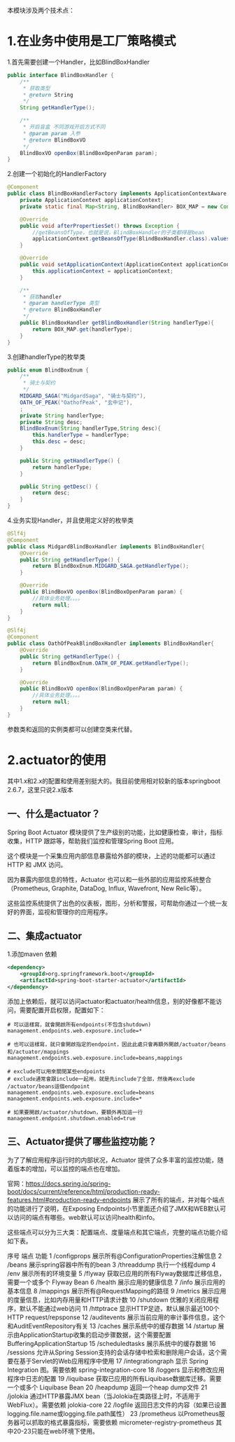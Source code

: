 本模块涉及两个技术点：

# 1.在业务中使用是工厂策略模式

1.首先需要创建一个Handler，比如BlindBoxHandler

```java
public interface BlindBoxHandler {
	/**
	 * 获取类型
	 * @return String
	 */
	String getHandlerType();

	/**
	 * 开启盲盒 不同游戏开启方式不同
	 * @param param 入参
	 * @return BlindBoxVO
	 */
	BlindBoxVO openBox(BlindBoxOpenParam param);
}
```

2.创建一个初始化的HandlerFactory

```java
@Component
public class BlindBoxHandlerFactory implements ApplicationContextAware, InitializingBean {
	private ApplicationContext applicationContext;
	private static final Map<String, BlindBoxHandler> BOX_MAP = new ConcurrentHashMap<>();

	@Override
	public void afterPropertiesSet() throws Exception {
		//getBeansOfType，也就是说，BlindBoxHandler的子类都得是bean
		applicationContext.getBeansOfType(BlindBoxHandler.class).values().forEach(handler -> BOX_MAP.put(handler.getHandlerType(), handler));
	}

	@Override
	public void setApplicationContext(ApplicationContext applicationContext) throws BeansException {
		this.applicationContext = applicationContext;
	}

	/**
	 * 获取handler
	 * @param handlerType 类型
	 * @return BlindBoxHandler
	 */
	public BlindBoxHandler getBlindBoxHandler(String handlerType){
		return BOX_MAP.get(handlerType);
	}
}
```

3.创建handlerType的枚举类

```java
public enum BlindBoxEnum {
	/**
	 * 骑士与契约
	 */
	MIDGARD_SAGA("MidgardSaga", "骑士与契约"),
	OATH_OF_PEAK("OathofPeak", "玄中记"),
	;
	private String handlerType;
	private String desc;
	BlindBoxEnum(String handlerType,String desc){
		this.handlerType = handlerType;
		this.desc = desc;
	}

	public String getHandlerType() {
		return handlerType;
	}

	public String getDesc() {
		return desc;
	}
}
```

4.业务实现Handler，并且使用定义好的枚举类

```java
@Slf4j
@Component
public class MidgardBlindBoxHandler implements BlindBoxHandler{
	@Override
	public String getHandlerType() {
		return BlindBoxEnum.MIDGARD_SAGA.getHandlerType();
	}

	@Override
	public BlindBoxVO openBox(BlindBoxOpenParam param) {
		//具体业务处理。。。。
		return null;
	}
}

@Slf4j
@Component
public class OathOfPeakBlindBoxHandler implements BlindBoxHandler{
	@Override
	public String getHandlerType() {
		return BlindBoxEnum.OATH_OF_PEAK.getHandlerType();
	}

	@Override
	public BlindBoxVO openBox(BlindBoxOpenParam param) {
		//具体业务处理。。。。
		return null;
	}
}
```

参数类和返回的实例类都可以创建空类来代替。







# 2.actuator的使用

其中1.x和2.x的配置和使用差别挺大的。我目前使用相对较新的版本springboot 2.6.7，这里只说2.x版本

## 一、什么是actuator？

Spring Boot Actuator 模块提供了生产级别的功能，比如健康检查，审计，指标收集，HTTP 跟踪等，帮助我们监控和管理Spring Boot 应用。

这个模块是一个采集应用内部信息暴露给外部的模块，上述的功能都可以通过HTTP 和 JMX 访问。

因为暴露内部信息的特性，Actuator 也可以和一些外部的应用监控系统整合（Prometheus, Graphite, DataDog, Influx, Wavefront, New Relic等）。

这些监控系统提供了出色的仪表板，图形，分析和警报，可帮助你通过一个统一友好的界面，监视和管理你的应用程序。

## 二、集成actuator

1.添加maven 依赖

```xml
<dependency>
    <groupId>org.springframework.boot</groupId>
    <artifactId>spring-boot-starter-actuator</artifactId>
</dependency>
```

添加上依赖后，就可以访问actuator和actuator/health信息，别的好像都不能访问，需要配置开启权限，配置如下：

```properties
# 可以這樣寫，就會開啟所有endpoints(不包含shutdown)
management.endpoints.web.exposure.include=*
 
# 也可以這樣寫，就只會開啟指定的endpoint，因此此處只會再額外開啟/actuator/beans和/actuator/mappings
management.endpoints.web.exposure.include=beans,mappings
 
# exclude可以用來關閉某些endpoints
# exclude通常會跟include一起用，就是先include了全部，然後再exclude /actuator/beans這個endpoint
management.endpoints.web.exposure.exclude=beans
management.endpoints.web.exposure.include=*
 
# 如果要開啟/actuator/shutdown，要額外再加這一行
management.endpoint.shutdown.enabled=true
```

## 三、Actuator提供了哪些监控功能？

为了了解应用程序运行时的内部状况，Actuator 提供了众多丰富的监控功能，随着版本的增加，可以监控的端点也在增加。

官网：https://docs.spring.io/spring-boot/docs/current/reference/html/production-ready-features.html#production-ready-endpoints 展示了所有的端点，并对每个端点的功能进行了说明，在Exposing Endpoints小节里面还介绍了JMX和WEB默认可以访问的端点有哪些。web默认可以访问health和info。



这些端点可以分为三大类：配置端点、度量端点和其它端点，完整的端点功能介绍如下表。

序号	端点	功能
1	/configprops	展示所有@ConfigurationProperties注解信息
2	/beans	展示spring容器中所有的bean
3	/threaddump	执行一个线程dump
4	/env	展示所有的环境变量
5	/flyway	获取已应用的所有Flyway数据库迁移信息，需要一个或多个 Flyway Bean
6	/health	展示应用的健康信息
7	/info	展示应用的基本信息
8	/mappings	展示所有@RequestMapping的路径
9	/metrics	展示应用的度量信息，比如内存用量和HTTP请求计数
10	/shutdown	优雅的关闭应用程序，默认不能通过web访问
11	/httptrace	显示HTTP足迹，默认展示最近100个HTTP request/repsponse
12	/auditevents	展示当前应用的审计事件信息，这个和AuditEventRepository有关
13	/caches	展示系统中的缓存数据
14	/startup	展示由ApplicationStartup收集的启动步骤数据，这个需要配置BufferingApplicationStartup
15	/scheduledtasks	展示系统中的缓存数据
16	/sessions	允许从Spring Session支持的会话存储中检索和删除用户会话，这个需要在基于Servlet的Web应用程序中使用
17	/integrationgraph	显示 Spring Integration 图。需要依赖 spring-integration-core
18	/loggers	显示和修改应用程序中日志的配置
19	/liquibase	获取已应用的所有Liquibase数据库迁移。需要一个或多个 Liquibase Bean
20	/heapdump	返回一个heap dump文件
21	/jolokia	通过HTTP暴露JMX bean（当Jolokia在类路径上时，不适用于WebFlux）。需要依赖 jolokia-core
22	/logfile	返回日志文件的内容（如果已设置logging.file.name或logging.file.path属性）
23	/prometheus	以Prometheus服务器可以抓取的格式暴露指标，需要依赖 micrometer-registry-prometheus
其中20-23只能在web环境下使用。